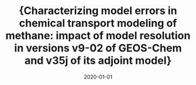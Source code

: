 ---
title: "{Characterizing model errors in chemical transport modeling of methane: impact of model resolution in versions v9-02 of GEOS-Chem and v35j of its adjoint model}"
collection: publications
permalink: /publication/2020-01-01-Stanevich2020
date: 2020-01-01
venue: 'Geoscientific Model Development'
paperurl: 'https://doi.org/10.5194/gmd-13-3839-2020'
citation: 'Stanevich et al., <b>{Characterizing model errors in chemical transport modeling of methane: impact of model resolution in versions v9-02 of GEOS-Chem and v35j of its adjoint model}</b>, Geoscientific Model Development, 2020-01-01, 10.5194/gmd-13-3839-2020'
---